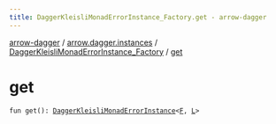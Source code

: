 ```yaml
---
title: DaggerKleisliMonadErrorInstance_Factory.get - arrow-dagger
---
```


[arrow-dagger](../../index.html) / [arrow.dagger.instances](../index.html) / [DaggerKleisliMonadErrorInstance_Factory](index.html) / [get](./get.html)

# get

`fun get(): `[`DaggerKleisliMonadErrorInstance`](../-dagger-kleisli-monad-error-instance/index.html)`<`[`F`](index.html#F)`, `[`L`](index.html#L)`>`